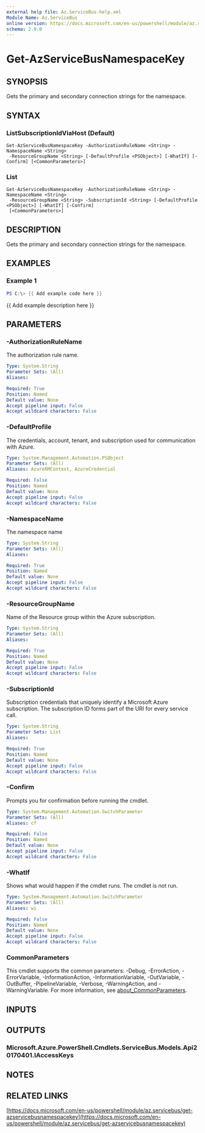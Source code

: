 ```yaml
---
external help file: Az.ServiceBus-help.xml
Module Name: Az.ServiceBus
online version: https://docs.microsoft.com/en-us/powershell/module/az.servicebus/get-azservicebusnamespacekey
schema: 2.0.0
---
```


# Get-AzServiceBusNamespaceKey

## SYNOPSIS
Gets the primary and secondary connection strings for the namespace.

## SYNTAX

### ListSubscriptionIdViaHost (Default)
```
Get-AzServiceBusNamespaceKey -AuthorizationRuleName <String> -NamespaceName <String>
 -ResourceGroupName <String> [-DefaultProfile <PSObject>] [-WhatIf] [-Confirm] [<CommonParameters>]
```

### List
```
Get-AzServiceBusNamespaceKey -AuthorizationRuleName <String> -NamespaceName <String>
 -ResourceGroupName <String> -SubscriptionId <String> [-DefaultProfile <PSObject>] [-WhatIf] [-Confirm]
 [<CommonParameters>]
```

## DESCRIPTION
Gets the primary and secondary connection strings for the namespace.

## EXAMPLES

### Example 1
```powershell
PS C:\> {{ Add example code here }}
```

{{ Add example description here }}

## PARAMETERS

### -AuthorizationRuleName
The authorization rule name.

```yaml
Type: System.String
Parameter Sets: (All)
Aliases:

Required: True
Position: Named
Default value: None
Accept pipeline input: False
Accept wildcard characters: False
```

### -DefaultProfile
The credentials, account, tenant, and subscription used for communication with Azure.

```yaml
Type: System.Management.Automation.PSObject
Parameter Sets: (All)
Aliases: AzureRMContext, AzureCredential

Required: False
Position: Named
Default value: None
Accept pipeline input: False
Accept wildcard characters: False
```

### -NamespaceName
The namespace name

```yaml
Type: System.String
Parameter Sets: (All)
Aliases:

Required: True
Position: Named
Default value: None
Accept pipeline input: False
Accept wildcard characters: False
```

### -ResourceGroupName
Name of the Resource group within the Azure subscription.

```yaml
Type: System.String
Parameter Sets: (All)
Aliases:

Required: True
Position: Named
Default value: None
Accept pipeline input: False
Accept wildcard characters: False
```

### -SubscriptionId
Subscription credentials that uniquely identify a Microsoft Azure subscription.
The subscription ID forms part of the URI for every service call.

```yaml
Type: System.String
Parameter Sets: List
Aliases:

Required: True
Position: Named
Default value: None
Accept pipeline input: False
Accept wildcard characters: False
```

### -Confirm
Prompts you for confirmation before running the cmdlet.

```yaml
Type: System.Management.Automation.SwitchParameter
Parameter Sets: (All)
Aliases: cf

Required: False
Position: Named
Default value: None
Accept pipeline input: False
Accept wildcard characters: False
```

### -WhatIf
Shows what would happen if the cmdlet runs.
The cmdlet is not run.

```yaml
Type: System.Management.Automation.SwitchParameter
Parameter Sets: (All)
Aliases: wi

Required: False
Position: Named
Default value: None
Accept pipeline input: False
Accept wildcard characters: False
```

### CommonParameters
This cmdlet supports the common parameters: -Debug, -ErrorAction, -ErrorVariable, -InformationAction, -InformationVariable, -OutVariable, -OutBuffer, -PipelineVariable, -Verbose, -WarningAction, and -WarningVariable. For more information, see [about_CommonParameters](http://go.microsoft.com/fwlink/?LinkID=113216).

## INPUTS

## OUTPUTS

### Microsoft.Azure.PowerShell.Cmdlets.ServiceBus.Models.Api20170401.IAccessKeys
## NOTES

## RELATED LINKS

[https://docs.microsoft.com/en-us/powershell/module/az.servicebus/get-azservicebusnamespacekey](https://docs.microsoft.com/en-us/powershell/module/az.servicebus/get-azservicebusnamespacekey)

